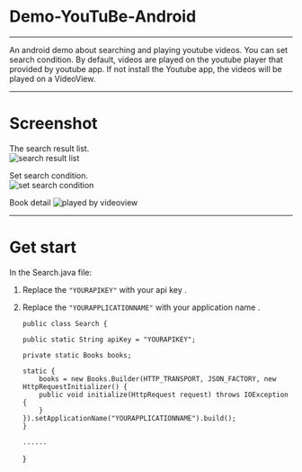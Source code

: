 # Demo-YouTuBe-Android
---
An android demo about searching and playing youtube videos. You can set search condition. By default, videos are played on the youtube player that provided by youtube app. If not install the Youtube app, the videos will be played on a VideoView.

----------

# Screenshot #

The search result list.  
![search result list][1]

Set search condition.  
![set search condition][2]

Book detail
![played by videoview][3]



----------

# Get start  #
In the Search.java file:
 1. Replace the `"YOURAPIKEY"` with your api key .
 2. Replace the `"YOURAPPLICATIONNAME"` with your application name .
 

        public class Search {
    
        public static String apiKey = "YOURAPIKEY";
    
        private static Books books;
    
        static {
            books = new Books.Builder(HTTP_TRANSPORT, JSON_FACTORY, new HttpRequestInitializer() {
            public void initialize(HttpRequest request) throws IOException {
            }
        }).setApplicationName("YOURAPPLICATIONNAME").build();
        }
    
        ......
    
    }

  [1]: http://7qnau5.com1.z0.glb.clouddn.com/device-2014-12-15-144302.jpg
  [2]: http://7qnau5.com1.z0.glb.clouddn.com/device-2014-12-15-144358.jpg
  [3]: http://7qnau5.com1.z0.glb.clouddn.com/device-2014-12-15-144339.jpg